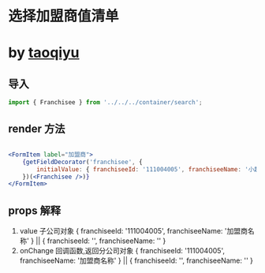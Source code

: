 # 选择加盟商值清单
# by [taoqiyu](taoqiyu@yatang.cn)

## 导入
```jsx
import { Franchisee } from '../../../container/search';
```

## render 方法

```jsx

<FormItem label="加盟商">
    {getFieldDecorator('franchisee', {
        initialValue: { franchiseeId: '111004005', franchiseeName: '小超直营店加盟商' }
    })(<Franchisee />)}
</FormItem>

```

## props 解释

1. value 子公司对象 { franchiseeId: '111004005', franchiseeName: '加盟商名称' } || { franchiseeId: '', franchiseeName: '' }
1. onChange 回调函数,返回分公司对象 { franchiseeId: '111004005', franchiseeName: '加盟商名称' } || { franchiseeId: '', franchiseeName: '' }
